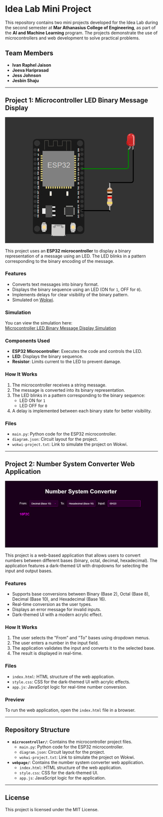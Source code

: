 # Idea Lab Mini Project

This repository contains two mini projects developed for the Idea Lab during the second semester at **Mar Athanasius College of Engineering**, as part of the **AI and Machine Learning** program. The projects demonstrate the use of microcontrollers and web development to solve practical problems.

## Team Members

- **Ivan Raphel Jaison**  
- **Jeeva Hariprasad**  
- **Jess Johnson**  
- **Jesbin Shaju**

---

## Project 1: Microcontroller LED Binary Message Display

![Microcontroller](images/micro.png)

This project uses an **ESP32 microcontroller** to display a binary representation of a message using an LED. The LED blinks in a pattern corresponding to the binary encoding of the message.

### Features

- Converts text messages into binary format.
- Displays the binary sequence using an LED (ON for `1`, OFF for `0`).
- Implements delays for clear visibility of the binary pattern.
- Simulated on [Wokwi](https://wokwi.com).

### Simulation

You can view the simulation here:  
[Microcontroller LED Binary Message Display Simulation](https://wokwi.com/projects/429272500855864321)

### Components Used

- **ESP32 Microcontroller**: Executes the code and controls the LED.
- **LED**: Displays the binary sequence.
- **Resistor**: Limits current to the LED to prevent damage.

### How It Works

1. The microcontroller receives a string message.
2. The message is converted into its binary representation.
3. The LED blinks in a pattern corresponding to the binary sequence:
   - LED ON for `1`
   - LED OFF for `0`
4. A delay is implemented between each binary state for better visibility.

### Files

- `main.py`: Python code for the ESP32 microcontroller.
- `diagram.json`: Circuit layout for the project.
- `wokwi-project.txt`: Link to simulate the project on Wokwi.

---

## Project 2: Number System Converter Web Application

![web app](images/web.png)

This project is a web-based application that allows users to convert numbers between different bases (binary, octal, decimal, hexadecimal). The application features a dark-themed UI with dropdowns for selecting the input and output bases.

### Features

- Supports base conversions between Binary (Base 2), Octal (Base 8), Decimal (Base 10), and Hexadecimal (Base 16).
- Real-time conversion as the user types.
- Displays an error message for invalid inputs.
- Dark-themed UI with a modern acrylic effect.

### How It Works

1. The user selects the "From" and "To" bases using dropdown menus.
2. The user enters a number in the input field.
3. The application validates the input and converts it to the selected base.
4. The result is displayed in real-time.

### Files

- `index.html`: HTML structure of the web application.
- `style.css`: CSS for the dark-themed UI with acrylic effects.
- `app.js`: JavaScript logic for real-time number conversion.

### Preview

To run the web application, open the `index.html` file in a browser.

---

## Repository Structure

- **`microcontroller/`**: Contains the microcontroller project files.
  - `main.py`: Python code for the ESP32 microcontroller.
  - `diagram.json`: Circuit layout for the project.
  - `wokwi-project.txt`: Link to simulate the project on Wokwi.
- **`webpage/`**: Contains the number system converter web application.
  - `index.html`: HTML structure of the web application.
  - `style.css`: CSS for the dark-themed UI.
  - `app.js`: JavaScript logic for the application.

---

## License

This project is licensed under the MIT License.